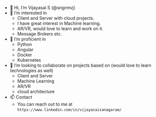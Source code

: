 - 👋 Hi, I’m Vijayasai S (@sngrmvj)
- 👀 I’m interested in
  - Client and Server with cloud projects.
  - I have great interest in Machine learning.
  - AR/VR, would love to learn and work on it.
  - Message Brokers etc.
- 🌱 I’m proficient in
  - Python
  - Angular
  - Docker
  - Kubernetes
- 💞️ I’m looking to collaborate on projects based on (would love to learn technologies as well)
  - Client and Server 
  - Machine Learning
  - AR/VR
  - cloud architecture
- 📫 Contact
  - You can reach out to me at `https://www.linkedin.com/in/vijayasaisanagaram/`

<!---
sngrmvj/sngrmvj is a ✨ special ✨ repository because its `README.md` (this file) appears on your GitHub profile.
You can click the Preview link to take a look at your changes.
--->
